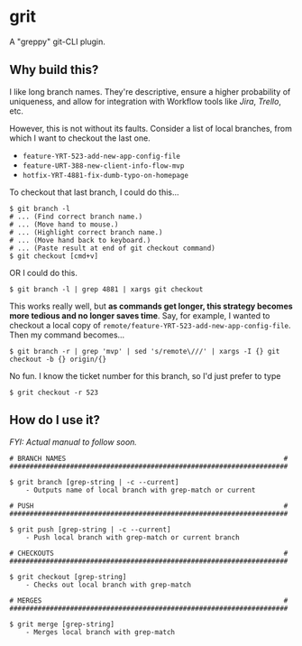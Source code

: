 # grit

A "greppy" git-CLI plugin.

## Why build this?

I like long branch names. They're descriptive, ensure a higher probability of uniqueness, and allow for integration with Workflow tools like *Jira*, *Trello*, etc.

However, this is not without its faults. Consider a list of local branches, from which I want to checkout the last one.

- ```feature-YRT-523-add-new-app-config-file```
- ```feature-URT-388-new-client-info-flow-mvp```
- ```hotfix-YRT-4881-fix-dumb-typo-on-homepage```

To checkout that last branch, I could do this...

	$ git branch -l
	# ... (Find correct branch name.)
	# ... (Move hand to mouse.)
	# ... (Highlight correct branch name.)
	# ... (Move hand back to keyboard.)
	# ... (Paste result at end of git checkout command)
	$ git checkout [cmd+v]

OR I could do this.

	$ git branch -l | grep 4881 | xargs git checkout

This works really well, but **as commands get longer, this strategy becomes more tedious and no longer saves time**. Say, for example, I wanted to checkout a local copy of ```remote/feature-YRT-523-add-new-app-config-file```. Then my command becomes...

	$ git branch -r | grep 'mvp' | sed 's/remote\///' | xargs -I {} git checkout -b {} origin/{}

No fun. I know the ticket number for this branch, so I'd just prefer to type

	$ grit checkout -r 523

## How do I use it?

*FYI: Actual manual to follow soon.*

	# BRANCH NAMES														#
	#####################################################################

	$ grit branch [grep-string | -c --current]
		- Outputs name of local branch with grep-match or current

	# PUSH																#
	#####################################################################

	$ grit push [grep-string | -c --current]
		- Push local branch with grep-match	or current branch

	# CHECKOUTS															#
	#####################################################################

	$ grit checkout [grep-string]
		- Checks out local branch with grep-match

	# MERGES															#
	#####################################################################

	$ grit merge [grep-string]
		- Merges local branch with grep-match
